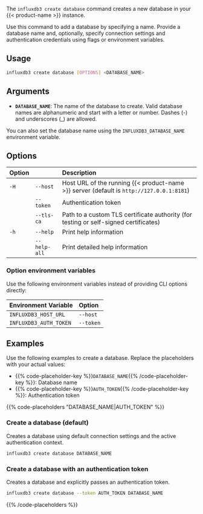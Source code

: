 The `influxdb3 create database` command creates a new database in your {{< product-name >}} instance.

Use this command to add a database by specifying a name. Provide a database name and, optionally, specify connection settings and authentication credentials using flags or environment variables.

## Usage

<!--pytest.mark.skip-->

```bash
influxdb3 create database [OPTIONS] <DATABASE_NAME>
```

## Arguments


- **`DATABASE_NAME`**: The name of the database to create. Valid database names are alphanumeric and start with a letter or number. Dashes (-) and underscores (_) are allowed.
  
You can also set the database name using the `INFLUXDB3_DATABASE_NAME` environment variable.

## Options

| Option |              | Description                                                                              |
| :----- | :----------- | :--------------------------------------------------------------------------------------- |
| `-H`   | `--host`     | Host URL of the running {{< product-name >}} server (default is `http://127.0.0.1:8181`) |
|        | `--token`    | Authentication token                                                                     |
|        | `--tls-ca`   | Path to a custom TLS certificate authority (for testing or self-signed certificates)     |
| `-h`   | `--help`     | Print help information                                                                   |
|        | `--help-all` | Print detailed help information                                                          |

### Option environment variables

Use the following environment variables instead of providing CLI options directly:

| Environment Variable      | Option       |
| :------------------------ | :----------- |
| `INFLUXDB3_HOST_URL`      | `--host`     |
| `INFLUXDB3_AUTH_TOKEN`    | `--token`    |

## Examples

Use the following examples to create a database. Replace the placeholders with your actual values:

- {{% code-placeholder-key %}}`DATABASE_NAME`{{% /code-placeholder-key %}}:
  Database name
- {{% code-placeholder-key %}}`AUTH_TOKEN`{{% /code-placeholder-key %}}: 
  Authentication token

{{% code-placeholders "DATABASE_NAME|AUTH_TOKEN" %}}

### Create a database (default)

Creates a database using default connection settings and the active authentication context.

<!--pytest.mark.skip-->

```bash
influxdb3 create database DATABASE_NAME
```

### Create a database with an authentication token

Creates a database and explicitly passes an authentication token.

<!--pytest.mark.skip-->

```bash
influxdb3 create database --token AUTH_TOKEN DATABASE_NAME
```

{{% /code-placeholders %}}
